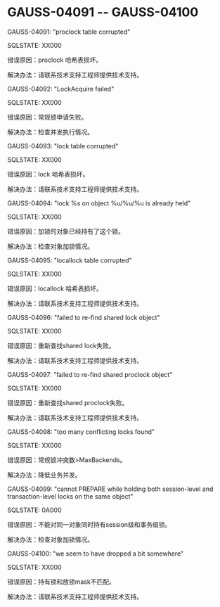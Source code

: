 # GAUSS-04091 -- GAUSS-04100<a name="ZH-CN_TOPIC_0302073390"></a>

GAUSS-04091: "proclock table corrupted"

SQLSTATE: XX000

错误原因：proclock 哈希表损坏。

解决办法：请联系技术支持工程师提供技术支持。

GAUSS-04092: "LockAcquire failed"

SQLSTATE: XX000

错误原因：常规锁申请失败。

解决办法：检查并发执行情况。

GAUSS-04093: "lock table corrupted"

SQLSTATE: XX000

错误原因：lock 哈希表损坏。

解决办法：请联系技术支持工程师提供技术支持。

GAUSS-04094: "lock %s on object %u/%u/%u is already held"

SQLSTATE: XX000

错误原因：加锁的对象已经持有了这个锁。

解决办法：检查对象加锁情况。

GAUSS-04095: "locallock table corrupted"

SQLSTATE: XX000

错误原因：locallock 哈希表损坏。

解决办法：请联系技术支持工程师提供技术支持。

GAUSS-04096: "failed to re-find shared lock object"

SQLSTATE: XX000

错误原因：重新查找shared lock失败。

解决办法：请联系技术支持工程师提供技术支持。

GAUSS-04097: "failed to re-find shared proclock object"

SQLSTATE: XX000

错误原因：重新查找shared proclock失败。

解决办法：请联系技术支持工程师提供技术支持。

GAUSS-04098: "too many conflicting locks found"

SQLSTATE: XX000

错误原因：常规锁冲突数\>MaxBackends。

解决办法：降低业务并发。

GAUSS-04099: "cannot PREPARE while holding both session-level and transaction-level locks on the same object"

SQLSTATE: 0A000

错误原因：不能对同一对象同时持有session级和事务级锁。

解决办法：检查对象加锁情况。

GAUSS-04100: "we seem to have dropped a bit somewhere"

SQLSTATE: XX000

错误原因：持有锁和放锁mask不匹配。

解决办法：请联系技术支持工程师提供技术支持。
